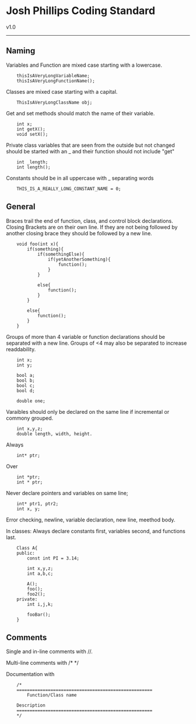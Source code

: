 Josh Phillips Coding Standard
==================================================================================================
v1.0
__________________________________________________________________________________________________

Naming
--------------------------------------------------------------------------------------------------

Variables and Function are mixed case starting with a lowercase.
		
		thisIsAVeryLongVariableName;
		thisIsAVeryLongFunctionName();

Classes are mixed case starting with a capital.
		
		ThisIsAVeryLongClassName obj;

Get and set methods should match the name of their variable.
		
		int x;
		int getX();
		void setX();

Private class variables that are seen from the outside but not changed should be started with an _ and their function should not include "get"

		int _length;
		int length();

Constants should be in all uppercase with _ separating words

		THIS_IS_A_REALLY_LONG_CONSTANT_NAME = 0;

General
--------------------------------------------------------------------------------------------------

Braces trail the end of function, class, and control block declarations.
Closing Brackets are on their own line. If they are not being followed by another closing brace they should be followed by a new line.

		void foo(int x){
			if(something){
				if(somethingElse){
					if(yetAnotherSomething){
						function();
					}
				}

				else{
					function();
				}
			} 

			else{
				function();
			}
		}

Groups of more than 4 variable or function declarations should be separated with a new line.
Groups of <4 may also be separated to increase readdability.

		int x;
		int y;

		bool a;
		bool b;
		bool c;
		bool d;

		double one;

Varaibles should only be declared on the same line if incremental or commony grouped.

		int x,y,z;
		double length, width, height.

Always

		int* ptr;

Over

		int *ptr;
		int * ptr;

Never declare pointers and variables on same line;

		int* ptr1, ptr2;
		int x, y;

Error checking, newline, variable declaration, new line, meethod body.

In classes: Always declare constants first, variables second, and functions last.

		Class A{
		public:
			const int PI = 3.14;

			int x,y,z;
			int a,b,c;

			A();
			foo();
			foo2();
		private:
			int i,j,k;

			fooBar();
		}

Comments
--------------------------------------------------------------------------------------------------

Single and in-line comments with //.

Multi-line comments with /* */

Documentation with

		/*
		====================================================
			Function/Class name

		Description
		====================================================
		*/